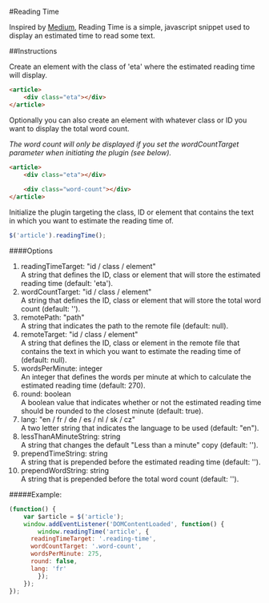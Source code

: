 #Reading Time

Inspired by [Medium](http://medium.com), Reading Time is a simple, javascript snippet used to display an estimated time to read some text.

##Instructions


Create an element with the class of 'eta' where the estimated reading time will display.

```html
<article>
	<div class="eta"></div>
</article>
```
	
Optionally you can also create an element with whatever class or ID you want to display the total word count.

<em>The word count will only be displayed if you set the wordCountTarget parameter when initiating the plugin (see below).</em>

```html
<article>
	<div class="eta"></div>
	
	<div class="word-count"></div>
</article>
```
    
Initialize the plugin targeting the class, ID or element that contains the text in which you want to estimate the reading time of. 

```js
$('article').readingTime();
```
	
####Options

<ol>
  <li>
  readingTimeTarget: "id / class / element"
  <br />A string that defines the ID, class or element that will store the estimated reading time (default: 'eta').
  </li>

  <li>wordCountTarget: "id / class / element"
  <br />A string that defines the ID, class or element that will store the total word count (default: '').
  </li>

  <li>remotePath: "path"
  <br />A string that indicates the path to the remote file (default: null).
  </li>

  <li>remoteTarget: "id / class / element"
  <br />A string that defines the ID, class or element in the remote file that contains the text in which you want to estimate the reading time of (default: null).
  </li>

  <li>wordsPerMinute: integer
  <br />An integer that defines the words per minute at which to calculate the estimated reading time (default: 270).
  </li>

  <li>round: boolean
  <br />A boolean value that indicates whether or not the estimated reading time should be rounded to the closest minute (default: true).
  </li>

  <li>lang: "en / fr / de / es / nl / sk / cz"
  <br />A two letter string that indicates the language to be used (default: "en").
  </li>

  <li>lessThanAMinuteString: string
  <br />A string that changes the default "Less than a minute" copy (default: '').
  </li>

  <li>prependTimeString: string
  <br />A string that is prepended before the estimated reading time (default: '').
  </li>

  <li>prependWordString: string
  <br />A string that is prepended before the total word count (default: '').
  </li>
</ol>

#####Example:

```js
(function() {
	var $article = $('article');
	window.addEventListener('DOMContentLoaded', function() {
		window.readingTime('article', {
      readingTimeTarget: '.reading-time',
      wordCountTarget: '.word-count',
      wordsPerMinute: 275,
      round: false,
      lang: 'fr'
		});
	});
});
```
